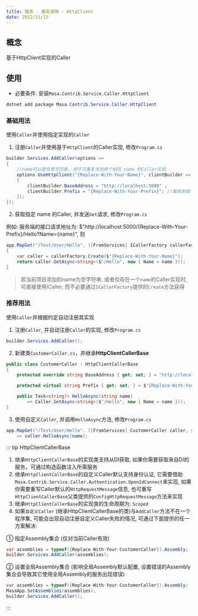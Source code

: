 ```yaml
---
title: 服务 - 服务调用 - HttpClient
date: 2022/11/15
---
```


## 概念

基于HttpClient实现的Caller

## 使用

* 必要条件: 安装`Masa.Contrib.Service.Caller.HttpClient`

``` C#
dotnet add package Masa.Contrib.Service.Caller.HttpClient
```

### 基础用法

使用`Caller`并使用指定实现的`Caller`

1. 注册`Caller`并使用基于`HttpClient`的Caller实现, 修改`Program.cs`

``` C#
builder.Services.AddCaller(options =>
{
    //name可以是任意字符串, 但不可重复添加两个相同 name 的Caller实现
    options.UseHttpClient("{Replace-With-Your-Name}", clientBuilder =>
    {
        clientBuilder.BaseAddress = "http://localhost:5000" ;
        clientBuilder.Prefix = "{Replace-With-Your-Prefix}"; //服务前缀
    });
});
```

2. 获取指定 name 的Caller, 并发送`Get`请求, 修改`Program.cs`

例如: 服务端的接口请求地址为: $"http://localhost:5000/{Replace-With-Your-Prefix}/Hello?Name={name}", 则

``` C#
app.MapGet("/Test/User/Hello", ([FromServices] ICallerFactory callerFactory, string name)
{
    var caller = callerFactory.Create($"{Replace-With-Your-Name}");
    return caller.GetAsync<string>($"/Hello", new { Name = name }));
}
```

> 若当前项目添加的name为空字符串, 或者仅存在一个`name`的Caller实现时, 可直接使用ICaller, 而不必要通过`ICallerFactory`提供的`Create`方法获得

### 推荐用法

使用`Caller`并根据约定自动注册其实现

1. 注册`Caller`, 并自动注册`Caller`的实现, 修改`Program.cs`

``` C#
builder.Services.AddCaller();
```

2. 新建类`CustomerCaller.cs`，并继承**HttpClientCallerBase**

``` C#
public class CustomerCaller : HttpClientCallerBase
{
    protected override string BaseAddress { get; set; } = "http://localhost:5000";

    protected virtual string Prefix { get; set; } = $"{Replace-With-Your-Name}";

    public Task<string?> HelloAsync(string name)
        => Caller.GetAsync<string>($"/Hello", new { Name = name }));
}
```

3. 使用自定义`Caller`, 并调用`HelloAsync`方法, 修改`Program.cs`

``` C#
app.MapGet("/Test/User/Hello", ([FromServices] CustomerCaller caller, string name)
    => caller.HelloAsync(name);
```

::: tip HttpClientCallerBase
1. 继承`HttpClientCallerBase`的实现类支持从DI获取, 如果你需要获取来自DI的服务，可通过构造函数注入所需服务
2. 继承`HttpClientCallerBase`的自定义Caller默认支持身份认证, 它需要借助`Masa.Contrib.Service.Caller.Authentication.OpenIdConnect`来实现, 如果你需要重写Caller默认的`HttpRequestMessage`信息, 也可重写`HttpClientCallerBase`父类提供的`ConfigHttpRequestMessage`方法来实现
3. 继承`HttpClientCallerBase`的实现类的生命周期为: `Scoped`
4. 如果`自定义Caller` (继承HttpClientCallerBase的类)与`AddCaller`方法不在一个程序集, 可能会出现自动注册自定义Caller失败的情况, 可通过下面提供的任一方案解决:

① 指定Assembly集合 (仅对当前Caller有效)
``` C#
var assemblies = typeof({Replace-With-Your-CustomerCaller}).Assembly;
builder.Services.AddCaller(assemblies);
```

② 设置全局Assembly集合 (影响全局Assembly默认配置, 设置错误的Assembly集合会导致其它使用全局Assembly的服务出现错误)

``` C#
var assemblies = typeof({Replace-With-Your-CustomerCaller}).Assembly;
MasaApp.SetAssemblies(assemblies);
builder.Services.AddCaller();
```
:::